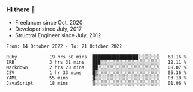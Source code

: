 ### Hi there 👋

- Freelancer since Oct, 2020
- Developer since July, 2017
- Structral Engineer since July, 2012

<!--START_SECTION:waka-->

```text
From: 14 October 2022 - To: 21 October 2022

Ruby            19 hrs 50 mins  █████████████████░░░░░░░░   68.16 %
ERB             3 hrs 31 mins   ███░░░░░░░░░░░░░░░░░░░░░░   12.11 %
Markdown        2 hrs 20 mins   ██░░░░░░░░░░░░░░░░░░░░░░░   08.07 %
CSV             1 hr 33 mins    █▒░░░░░░░░░░░░░░░░░░░░░░░   05.36 %
YAML            55 mins         ▓░░░░░░░░░░░░░░░░░░░░░░░░   03.18 %
JavaScript      18 mins         ▒░░░░░░░░░░░░░░░░░░░░░░░░   01.06 %
```

<!--END_SECTION:waka-->
